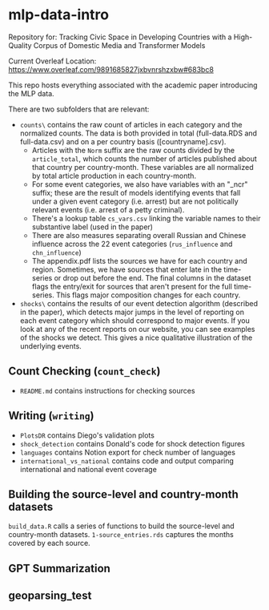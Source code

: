 # mlp-data-intro
Repository for: Tracking Civic Space in Developing Countries with a High-Quality Corpus of Domestic Media and Transformer Models

Current Overleaf Location: https://www.overleaf.com/9891685827jxbvnrshzxbw#683bc8

This repo hosts everything associated with the academic paper introducing the MLP data.

There are two subfolders that are relevant:
- `counts\` contains the raw count of articles in each category and the normalized counts. The data is both provided in total (full-data.RDS and full-data.csv) and on a per country basis ([countryname].csv).
  + Articles with the `Norm` suffix are the raw counts divided by the `article_total`, which counts the number of articles published about that country per country-month. These variables are all normalized by total article production in each country-month.
  + For some event categories, we also have variables with an "_ncr" suffix; these are the result of models identifying events that fall under a given event category (i.e. arrest) but are not politically relevant events (i.e. arrest of a petty criminal).
  + There's a lookup table `cs_vars.csv` linking the variable names to their substantive label (used in the paper)
  + There are also measures separating overall Russian and Chinese influence across the 22 event categories (`rus_influence` and `chn_influence`)
  + The appendix.pdf lists the sources we have for each country and region. Sometimes, we have sources that enter late in the time-series or drop out before the end. The final columns in the dataset flags the entry/exit for sources that aren't present for the full time-series. This flags major composition changes for each country.
- `shocks\` contains the results of our event detection algorithm (described in the paper), which detects major jumps in the level of reporting on each event category which should correspond to major events. If you look at any of the recent reports on our website, you can see examples of the shocks we detect. This gives a nice qualitative illustration of the underlying events.

## Count Checking (`count_check`)

- `README.md` contains instructions for checking sources

## Writing (`writing`)

- `PlotsDR` contains Diego's validation plots
- `shock_detection` contains Donald's code for shock detection figures
- `languages` contains Notion export for check number of languages
- `international_vs_national` contains code and output comparing international and national event coverage

## Building the source-level and country-month datasets

`build_data.R` calls a series of functions to build the source-level and country-month datasets. `1-source_entries.rds` captures the months covered by each source. 


## GPT Summarization

## geoparsing_test